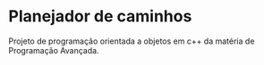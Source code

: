 <h1>Planejador de caminhos</h1>
Projeto de programação orientada a objetos em c++ da matéria de Programação Avançada.
